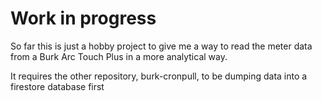 # Work in progress
So far this is just a hobby project to give me a way to read the meter data from a Burk Arc Touch Plus in a more analytical way.

It requires the other repository, burk-cronpull, to be dumping data into a firestore database first